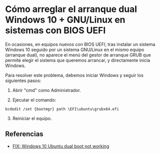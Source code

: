 # Cómo arreglar el arranque dual Windows 10 + GNU/Linux en sistemas con BIOS UEFI

En ocasiones, en equipos nuevos con BIOS UEFI, tras instalar un sistema Windows 10 seguido por un sistema GNU/Linux en el mismo equipo (arranque dual), no aparece el menú del gestor de arranque GRUB que permite elegir el sistema que queremos arrancar, y directamente inicia Windows.

Para resolver este problema, debemos iniciar Windows y seguir los siguientes pasos:

1. Abrir "cmd" como Administrador.

2. Ejecutar el comando:

```
bcdedit /set {bootmgr} path \EFI\ubuntu\grubx64.efi
```

3. Reiniciar el equipo.

## Referencias

- [FIX: Windows 10 Ubuntu dual boot not working](https://windowsreport.com/fix-dual-boot-windows-10-ubuntu/)